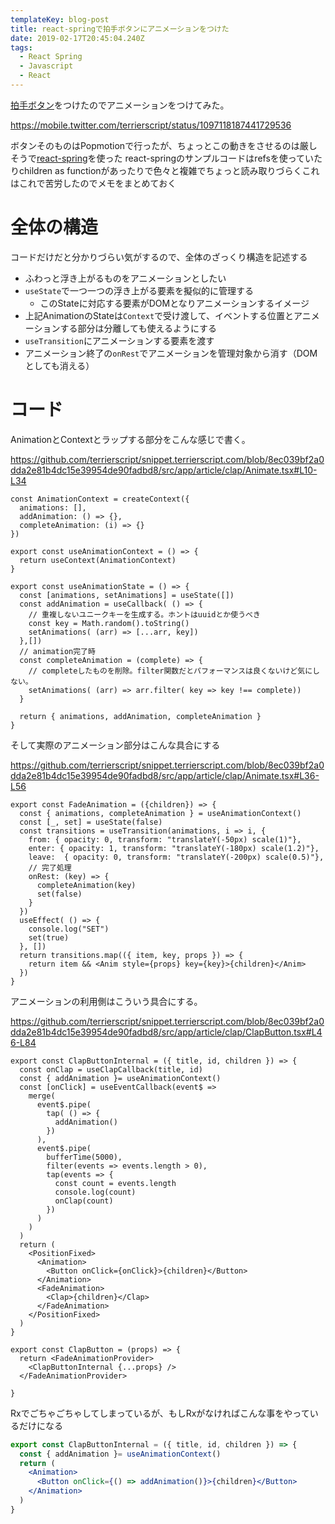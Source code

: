 ```yaml
---
templateKey: blog-post
title: react-springで拍手ボタンにアニメーションをつけた
date: 2019-02-17T20:45:04.240Z
tags:
  - React Spring
  - Javascript
  - React
---
```

[拍手ボタン](https://snippet.terrierscript.com/blog/20190216000000-netlify-functions-slack-clap/)をつけたのでアニメーションをつけてみた。

https://mobile.twitter.com/terrierscript/status/1097118187441729536


ボタンそのものはPopmotionで行ったが、ちょっとこの動きをさせるのは厳しそうで[react-spring](https://github.com/react-spring/react-spring)を使った
react-springのサンプルコードはrefsを使っていたりchildren as functionがあったりで色々と複雑でちょっと読み取りづらくこれはこれで苦労したのでメモをまとめておく

# 全体の構造

コードだけだと分かりづらい気がするので、全体のざっくり構造を記述する

* ふわっと浮き上がるものをアニメーションとしたい
* `useState`で一つ一つの浮き上がる要素を擬似的に管理する
    * このStateに対応する要素がDOMとなりアニメーションするイメージ
* 上記AnimationのStateは`Context`で受け渡して、イベントする位置とアニメーションする部分は分離しても使えるようにする
* `useTransition`にアニメーションする要素を渡す
* アニメーション終了の`onRest`でアニメーションを管理対象から消す（DOMとしても消える）

# コード

AnimationとContextとラップする部分をこんな感じで書く。

https://github.com/terrierscript/snippet.terrierscript.com/blob/8ec039bf2a0dda2e81b4dc15e39954de90fadbd8/src/app/article/clap/Animate.tsx#L10-L34 

```tsx
const AnimationContext = createContext({
  animations: [],
  addAnimation: () => {},
  completeAnimation: (i) => {}
})

export const useAnimationContext = () => {
  return useContext(AnimationContext)
}

export const useAnimationState = () => {
  const [animations, setAnimations] = useState([])
  const addAnimation = useCallback( () => {
    // 重複しないユニークキーを生成する。ホントはuuidとか使うべき
    const key = Math.random().toString() 
    setAnimations( (arr) => [...arr, key])
  },[])
  // animation完了時
  const completeAnimation = (complete) => {
    // completeしたものを削除。filter関数だとパフォーマンスは良くないけど気にしない。
    setAnimations( (arr) => arr.filter( key => key !== complete))
  }

  return { animations, addAnimation, completeAnimation }
}
```
そして実際のアニメーション部分はこんな具合にする

https://github.com/terrierscript/snippet.terrierscript.com/blob/8ec039bf2a0dda2e81b4dc15e39954de90fadbd8/src/app/article/clap/Animate.tsx#L36-L56 

```tsx
export const FadeAnimation = ({children}) => {
  const { animations, completeAnimation } = useAnimationContext()
  const [_, set] = useState(false)
  const transitions = useTransition(animations, i => i, {
    from: { opacity: 0, transform: "translateY(-50px) scale(1)"},
    enter: { opacity: 1, transform: "translateY(-180px) scale(1.2)"},
    leave:  { opacity: 0, transform: "translateY(-200px) scale(0.5)"},
    // 完了処理
    onRest: (key) => {
      completeAnimation(key)
      set(false)
    }
  })
  useEffect( () => {
    console.log("SET")
    set(true)
  }, [])
  return transitions.map(({ item, key, props }) => {
    return item && <Anim style={props} key={key}>{children}</Anim>
  })
}
```

アニメーションの利用側はこういう具合にする。

https://github.com/terrierscript/snippet.terrierscript.com/blob/8ec039bf2a0dda2e81b4dc15e39954de90fadbd8/src/app/article/clap/ClapButton.tsx#L46-L84 

```tsx
export const ClapButtonInternal = ({ title, id, children }) => {
  const onClap = useClapCallback(title, id)
  const { addAnimation }= useAnimationContext()
  const [onClick] = useEventCallback(event$ =>
    merge(
      event$.pipe(
        tap( () => {
          addAnimation()
        })
      ),
      event$.pipe(
        bufferTime(5000),
        filter(events => events.length > 0),
        tap(events => {
          const count = events.length
          console.log(count)
          onClap(count)
        })
      )
    )
  )  
  return (
    <PositionFixed>
      <Animation>
        <Button onClick={onClick}>{children}</Button>
      </Animation>
      <FadeAnimation>
        <Clap>{children}</Clap>
      </FadeAnimation>
    </PositionFixed>
  )
}

export const ClapButton = (props) => {
  return <FadeAnimationProvider>
    <ClapButtonInternal {...props} />
  </FadeAnimationProvider>
  
}
```

Rxでごちゃごちゃしてしまっているが、もしRxがなければこんな事をやっているだけになる

```jsx
export const ClapButtonInternal = ({ title, id, children }) => {
  const { addAnimation }= useAnimationContext()
  return (
    <Animation>
      <Button onClick={() => addAnimation()}>{children}</Button>
    </Animation>
  )
}
```

